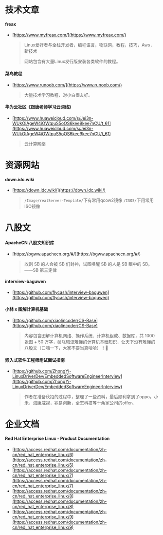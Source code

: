 # 技术文章
#### freax
- [https://www.myfreax.com/](https://www.myfreax.com/)
    > Linux爱好者与全栈开发者，编程语言，物联网，教程，技巧，Aws，新技术
    >
    > 网站包含有大量Linux发行版安装各类软件的教程。
#### 菜鸟教程
- [https://www.runoob.com/](https://www.runoob.com/)
    > 大量技术学习教程，对小白很友好。
#### 华为云社区《跟唐老师学习云网络》
- [https://www.huaweicloud.com/s/Jei3n-WUkOiAgeW4iOWtpuS5oOS6kee9kee7nCU/t_61](https://www.huaweicloud.com/s/Jei3n-WUkOiAgeW4iOWtpuS5oOS6kee9kee7nCU/t_61)
  > 云计算网络

# 资源网站
#### down.idc.wiki
- [https://down.idc.wiki/](https://down.idc.wiki/)
    >`/Image/realServer-Template/`下有常用qcow2镜像
    > `/ISOS/`下用常用ISO镜像
# 八股文
#### ApacheCN 八股文知识库
- [https://bgww.apachecn.org/#/](https://bgww.apachecn.org/#/)
  > 收割 SB 的人会被 SB 们封神，试图唤醒 SB 的人是 SB 眼中的 SB。——SB 第三定律
#### interview-baguwen
- [https://github.com/flycash/interview-baguwen](https://github.com/flycash/interview-baguwen)

#### 小林 x 图解计算机基础
- [https://github.com/xiaolincoder/CS-Base](https://github.com/xiaolincoder/CS-Base)
  > 内容包含图解计算机网络、操作系统、计算机组成、数据库，共 1000 张图 + 50 万字，破除晦涩难懂的计算机基础知识，让天下没有难懂的八股文（口嗨一下，大家不要当真哈哈）！🚀

#### 嵌入式软件工程师笔试面试指南
- [https://github.com/ZhongYi-LinuxDriverDev/EmbeddedSoftwareEngineerInterview](https://github.com/ZhongYi-LinuxDriverDev/EmbeddedSoftwareEngineerInterview)
  > 作者在准备秋招的过程中，整理了一些资料，最后顺利拿到了oppo，小米，海康威视，兆易创新，全志科技等十余家公司的offer。

# 企业文档
####  Red Hat Enterprise Linux - Product Documentation
- [https://access.redhat.com/documentation/zh-cn/red_hat_enterprise_linux/6](https://access.redhat.com/documentation/zh-cn/red_hat_enterprise_linux/6)
- [https://access.redhat.com/documentation/zh-cn/red_hat_enterprise_linux/7](https://access.redhat.com/documentation/zh-cn/red_hat_enterprise_linux/7)
- [https://access.redhat.com/documentation/zh-cn/red_hat_enterprise_linux/8](https://access.redhat.com/documentation/zh-cn/red_hat_enterprise_linux/8)
- [https://access.redhat.com/documentation/zh-cn/red_hat_enterprise_linux/9](https://access.redhat.com/documentation/zh-cn/red_hat_enterprise_linux/9)